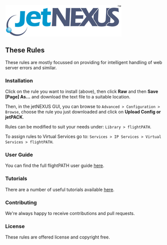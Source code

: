 ![jetNEXUS Logo](/jetnexus.jpg)

## These Rules

These rules are mostly focussed on providing for intelligent handling of web server errors and similar.

### Installation

Click on the rule you want to install (above), then click **Raw** and then **Save [Page] As...** and download the text file to a suitable location. 

Then, in the jetNEXUS GUI, you can browse to `Advanced > Configuration > Browse`, choose the rule you just downloaded and click on **Upload Config or jetPACK**.

Rules can be modified to suit your needs under: `Library > flightPATH`.

To assign rules to Virtual Services go to: `Services > IP Services > Virtual Services > flightPATH`.

### User Guide

You can find the full flightPATH user guide [here](http://www.jetnexus.com/usercentral/4-1-4/flightpath.html).

### Tutorials

There are a number of useful tutorials available [here](http://www.jetnexus.com/load-balancer/resources/flightpath-tutorials/).

### Contributing

We're always happy to receive contributions and pull requests.

### License

These rules are offered license and copyright free.
